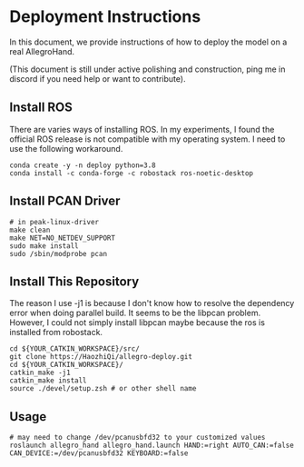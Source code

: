 # Deployment Instructions

In this document, we provide instructions of how to deploy the model on a real AllegroHand.

(This document is still under active polishing and construction, ping me in discord if you need help or want to contribute).

## Install ROS

There are varies ways of installing ROS. In my experiments, I found the official ROS release is not compatible with my operating system. I need to use the following workaround.
```
conda create -y -n deploy python=3.8
conda install -c conda-forge -c robostack ros-noetic-desktop
```

## Install PCAN Driver

```
# in peak-linux-driver
make clean
make NET=NO_NETDEV_SUPPORT
sudo make install
sudo /sbin/modprobe pcan
```

## Install This Repository

The reason I use -j1 is because I don't know how to resolve the dependency error when doing parallel build. It seems to be the libpcan problem. However, I could not simply install libpcan maybe because the ros is installed from robostack.

```
cd ${YOUR_CATKIN_WORKSPACE}/src/
git clone https://HaozhiQi/allegro-deploy.git
cd ${YOUR_CATKIN_WORKSPACE}/
catkin_make -j1
catkin_make install
source ./devel/setup.zsh # or other shell name
```

## Usage

```
# may need to change /dev/pcanusbfd32 to your customized values
roslaunch allegro_hand allegro_hand.launch HAND:=right AUTO_CAN:=false CAN_DEVICE:=/dev/pcanusbfd32 KEYBOARD:=false
```